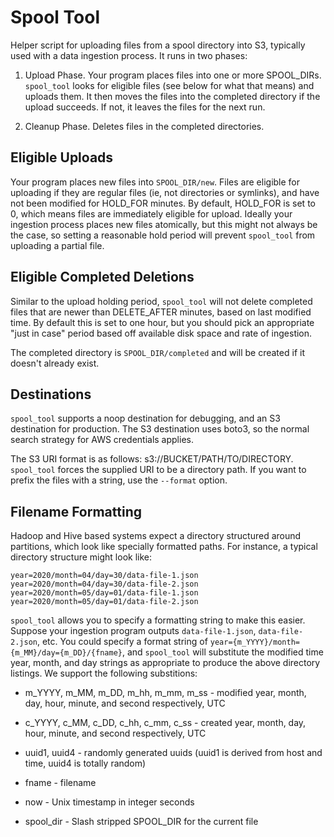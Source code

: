 # Spool Tool

Helper script for uploading files from a spool directory into S3,
typically used with a data ingestion process. It runs in two phases:

1. Upload Phase. Your program places files into one or more
   SPOOL_DIRs. `spool_tool` looks for eligible files (see below for
   what that means) and uploads them. It then moves the files into the
   completed directory if the upload succeeds. If not, it leaves the
   files for the next run.

2. Cleanup Phase. Deletes files in the completed directories.

## Eligible Uploads

Your program places new files into `SPOOL_DIR/new`. Files are eligible
for uploading if they are regular files (ie, not directories or
symlinks), and have not been modified for HOLD_FOR minutes. By
default, HOLD_FOR is set to 0, which means files are immediately
eligible for upload. Ideally your ingestion process places new files
atomically, but this might not always be the case, so setting a
reasonable hold period will prevent `spool_tool` from uploading a
partial file.

## Eligible Completed Deletions

Similar to the upload holding period, `spool_tool` will not delete
completed files that are newer than DELETE_AFTER minutes, based on
last modified time. By default this is set to one hour, but you should
pick an appropriate "just in case" period based off available disk
space and rate of ingestion.

The completed directory is `SPOOL_DIR/completed` and will be created
if it doesn't already exist.

## Destinations

`spool_tool` supports a noop destination for debugging, and an S3
destination for production. The S3 destination uses boto3, so the
normal search strategy for AWS credentials applies.

The S3 URI format is as follows:
s3://BUCKET/PATH/TO/DIRECTORY. `spool_tool` forces the supplied URI to
be a directory path. If you want to prefix the files with a string,
use the `--format` option.

## Filename Formatting

Hadoop and Hive based systems expect a directory structured around
partitions, which look like specially formatted paths. For instance, a
typical directory structure might look like:

```
year=2020/month=04/day=30/data-file-1.json
year=2020/month=04/day=30/data-file-2.json
year=2020/month=05/day=01/data-file-1.json
year=2020/month=05/day=01/data-file-2.json
```

`spool_tool` allows you to specify a formatting string to make this
easier. Suppose your ingestion program outputs `data-file-1.json`,
`data-file-2.json`, etc. You could specify a format string of
`year={m_YYYY}/month={m_MM}/day={m_DD}/{fname}`, and `spool_tool` will
substitute the modified time year, month, and day strings as
appropriate to produce the above directory listings. We support the
following substitions:

- m_YYYY, m_MM, m_DD, m_hh, m_mm, m_ss - modified year, month, day,
  hour, minute, and second respectively, UTC

- c_YYYY, c_MM, c_DD, c_hh, c_mm, c_ss - created year, month, day,
  hour, minute, and second respectively, UTC

- uuid1, uuid4 - randomly generated uuids (uuid1 is derived from host
  and time, uuid4 is totally random)
  
- fname - filename

- now - Unix timestamp in integer seconds

- spool_dir - Slash stripped SPOOL_DIR for the current file
